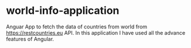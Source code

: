 # world-info-application
Anguar App to fetch the data of countries from world from https://restcountries.eu API. In this application I have used all the advance features of Angular.
